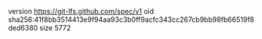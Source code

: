 version https://git-lfs.github.com/spec/v1
oid sha256:41f8bb3514413e9f94aa93c3b0ff9acfc343cc267cb9bb98fb66519f8ded6380
size 5772
